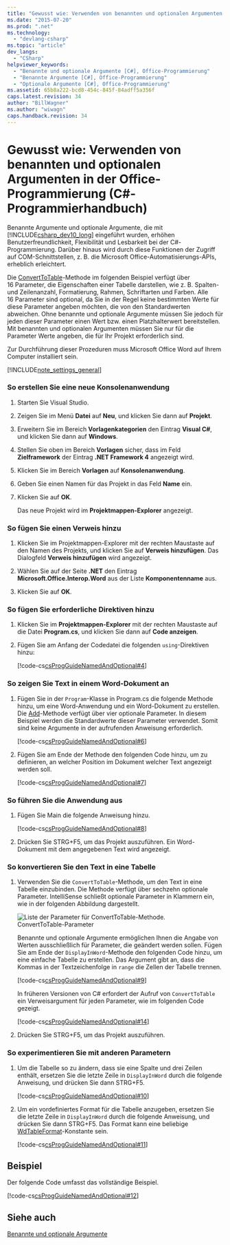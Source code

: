 ```yaml
---
title: "Gewusst wie: Verwenden von benannten und optionalen Argumenten in der Office-Programmierung (C#-Programmierhandbuch) | Microsoft Docs"
ms.date: "2015-07-20"
ms.prod: ".net"
ms.technology: 
  - "devlang-csharp"
ms.topic: "article"
dev_langs: 
  - "CSharp"
helpviewer_keywords: 
  - "Benannte und optionale Argumente [C#], Office-Programmierung"
  - "Benannte Argumente [C#], Office-Programmierung"
  - "Optionale Argumente [C#], Office-Programmierung"
ms.assetid: 65b8a222-bcd8-454c-845f-84adff5a356f
caps.latest.revision: 34
author: "BillWagner"
ms.author: "wiwagn"
caps.handback.revision: 34
---
```

# Gewusst wie: Verwenden von benannten und optionalen Argumenten in der Office-Programmierung (C#-Programmierhandbuch)
Benannte Argumente und optionale Argumente, die mit [!INCLUDE[csharp_dev10_long](../../../csharp/programming-guide/classes-and-structs/includes/csharp-dev10-long-md.md)] eingeführt wurden, erhöhen Benutzerfreundlichkeit, Flexibilität und Lesbarkeit bei der C\#\-Programmierung. Darüber hinaus wird durch diese Funktionen der Zugriff auf COM\-Schnittstellen, z. B. die Microsoft Office\-Automatisierungs\-APIs, erheblich erleichtert.  
  
 Die [ConvertToTable](http://go.microsoft.com/fwlink/?LinkId=145378)\-Methode im folgenden Beispiel verfügt über 16 Parameter, die Eigenschaften einer Tabelle darstellen, wie z. B. Spalten\- und Zeilenanzahl, Formatierung, Rahmen, Schriftarten und Farben.  Alle 16 Parameter sind optional, da Sie in der Regel keine bestimmten Werte für diese Parameter angeben möchten, die von den Standardwerten abweichen.  Ohne benannte und optionale Argumente müssen Sie jedoch für jeden dieser Parameter einen Wert bzw. einen Platzhalterwert bereitstellen.  Mit benannten und optionalen Argumenten müssen Sie nur für die Parameter Werte angeben, die für Ihr Projekt erforderlich sind.  
  
 Zur Durchführung dieser Prozeduren muss Microsoft Office Word auf Ihrem Computer installiert sein.  
  
 [!INCLUDE[note_settings_general](../../../csharp/language-reference/compiler-messages/includes/note-settings-general-md.md)]  
  
### So erstellen Sie eine neue Konsolenanwendung  
  
1.  Starten Sie Visual Studio.  
  
2.  Zeigen Sie im Menü **Datei** auf **Neu**, und klicken Sie dann auf **Projekt**.  
  
3.  Erweitern Sie im Bereich **Vorlagenkategorien** den Eintrag **Visual C\#**, und klicken Sie dann auf **Windows**.  
  
4.  Stellen Sie oben im Bereich **Vorlagen** sicher, dass im Feld **Zielframework** der Eintrag **.NET Framework 4** angezeigt wird.  
  
5.  Klicken Sie im Bereich **Vorlagen** auf **Konsolenanwendung**.  
  
6.  Geben Sie einen Namen für das Projekt in das Feld **Name** ein.  
  
7.  Klicken Sie auf **OK**.  
  
     Das neue Projekt wird im **Projektmappen\-Explorer** angezeigt.  
  
### So fügen Sie einen Verweis hinzu  
  
1.  Klicken Sie im Projektmappen\-Explorer mit der rechten Maustaste auf den Namen des Projekts, und klicken Sie auf **Verweis hinzufügen**.  Das Dialogfeld **Verweis hinzufügen** wird angezeigt.  
  
2.  Wählen Sie auf der Seite **.NET** den Eintrag **Microsoft.Office.Interop.Word** aus der Liste **Komponentenname** aus.  
  
3.  Klicken Sie auf **OK**.  
  
### So fügen Sie erforderliche Direktiven hinzu  
  
1.  Klicken Sie im **Projektmappen\-Explorer** mit der rechten Maustaste auf die Datei **Program.cs**, und klicken Sie dann auf **Code anzeigen**.  
  
2.  Fügen Sie am Anfang der Codedatei die folgenden `using`\-Direktiven hinzu:  
  
     [!code-cs[csProgGuideNamedAndOptional#4](../../../csharp/programming-guide/classes-and-structs/codesnippet/csharp/namedandoptionalsnippets/wordprogram.cs#4)]  
  
### So zeigen Sie Text in einem Word\-Dokument an  
  
1.  Fügen Sie in der `Program`\-Klasse in Program.cs die folgende Methode hinzu, um eine Word\-Anwendung und ein Word\-Dokument zu erstellen.  Die [Add](http://go.microsoft.com/fwlink/?LinkId=145381)\-Methode verfügt über vier optionale Parameter.  In diesem Beispiel werden die Standardwerte dieser Parameter verwendet.  Somit sind keine Argumente in der aufrufenden Anweisung erforderlich.  
  
     [!code-cs[csProgGuideNamedAndOptional#6](../../../csharp/programming-guide/classes-and-structs/codesnippet/csharp/namedandoptionalsnippets/wordprogram.cs#6)]  
  
2.  Fügen Sie am Ende der Methode den folgenden Code hinzu, um zu definieren, an welcher Position im Dokument welcher Text angezeigt werden soll.  
  
     [!code-cs[csProgGuideNamedAndOptional#7](../../../csharp/programming-guide/classes-and-structs/codesnippet/csharp/namedandoptionalsnippets/wordprogram.cs#7)]  
  
### So führen Sie die Anwendung aus  
  
1.  Fügen Sie Main die folgende Anweisung hinzu.  
  
     [!code-cs[csProgGuideNamedAndOptional#8](../../../csharp/programming-guide/classes-and-structs/codesnippet/csharp/namedandoptionalsnippets/wordprogram.cs#8)]  
  
2.  Drücken Sie STRG\+F5, um das Projekt auszuführen.  Ein Word\-Dokument mit dem angegebenen Text wird angezeigt.  
  
### So konvertieren Sie den Text in eine Tabelle  
  
1.  Verwenden Sie die `ConvertToTable`\-Methode, um den Text in eine Tabelle einzubinden.  Die Methode verfügt über sechzehn optionale Parameter.  IntelliSense schließt optionale Parameter in Klammern ein, wie in der folgenden Abbildung dargestellt.  
  
     ![Liste der Parameter für ConvertToTable&#45;Methode.](../../../csharp/programming-guide/classes-and-structs/media/convert-tableparameters.png "Convert\_TableParameters")  
ConvertToTable\-Parameter  
  
     Benannte und optionale Argumente ermöglichen Ihnen die Angabe von Werten ausschließlich für Parameter, die geändert werden sollen.  Fügen Sie am Ende der `DisplayInWord`\-Methode den folgenden Code hinzu, um eine einfache Tabelle zu erstellen.  Das Argument gibt an, dass die Kommas in der Textzeichenfolge in `range` die Zellen der Tabelle trennen.  
  
     [!code-cs[csProgGuideNamedAndOptional#9](../../../csharp/programming-guide/classes-and-structs/codesnippet/csharp/namedandoptionalsnippets/wordprogram.cs#9)]  
  
     In früheren Versionen von C\# erfordert der Aufruf von `ConvertToTable` ein Verweisargument für jeden Parameter, wie im folgenden Code gezeigt.  
  
     [!code-cs[csProgGuideNamedAndOptional#14](../../../csharp/programming-guide/classes-and-structs/codesnippet/csharp/namedandoptionalsnippets/wordprogram.cs#14)]  
  
2.  Drücken Sie STRG\+F5, um das Projekt auszuführen.  
  
### So experimentieren Sie mit anderen Parametern  
  
1.  Um die Tabelle so zu ändern, dass sie eine Spalte und drei Zeilen enthält, ersetzen Sie die letzte Zeile in `DisplayInWord` durch die folgende Anweisung, und drücken Sie dann STRG\+F5.  
  
     [!code-cs[csProgGuideNamedAndOptional#10](../../../csharp/programming-guide/classes-and-structs/codesnippet/csharp/namedandoptionalsnippets/wordprogram.cs#10)]  
  
2.  Um ein vordefiniertes Format für die Tabelle anzugeben, ersetzen Sie die letzte Zeile in `DisplayInWord` durch die folgende Anweisung, und drücken Sie dann STRG\+F5.  Das Format kann eine beliebige [WdTableFormat](http://go.microsoft.com/fwlink/?LinkId=145382)\-Konstante sein.  
  
     [!code-cs[csProgGuideNamedAndOptional#11](../../../csharp/programming-guide/classes-and-structs/codesnippet/csharp/namedandoptionalsnippets/wordprogram.cs#11)]  
  
## Beispiel  
 Der folgende Code umfasst das vollständige Beispiel.  
  
 [!code-cs[csProgGuideNamedAndOptional#12](../../../csharp/programming-guide/classes-and-structs/codesnippet/csharp/namedandoptionalsnippets/wordprogram.cs#12)]  
  
## Siehe auch  
 [Benannte und optionale Argumente](../../../csharp/programming-guide/classes-and-structs/named-and-optional-arguments.md)